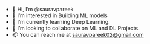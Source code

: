 - 👋 Hi, I’m @sauravpareek
- 👀 I’m interested in Building ML models
- 🌱 I’m currently learning Deep Learning.
- 💞️ I’m looking to collaborate on ML and DL Projects.
- 📫 You can reach me at sauravpareek02@gmail.com

<!---
sauravpareek/sauravpareek is a ✨ special ✨ repository because its `README.md` (this file) appears on your GitHub profile.
You can click the Preview link to take a look at your changes.
--->
